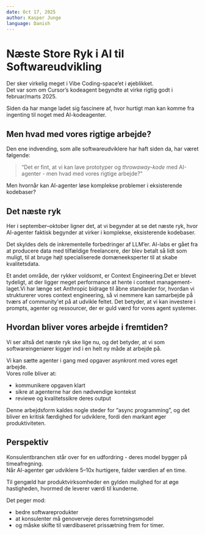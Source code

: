 ```yaml
---
date: Oct 17, 2025
author: Kasper Junge
language: Danish
---
```


# Næste Store Ryk i AI til Softwareudvikling

Der sker virkelig meget i Vibe Coding-space’et i øjeblikket.  
Det var som om Cursor’s kodeagent begyndte at virke rigtig godt i februar/marts 2025.

Siden da har mange ladet sig fascinere af, hvor hurtigt man kan komme fra ingenting til noget med AI-kodeagenter.

## Men hvad med vores rigtige arbejde?
Den ene indvending, som alle softwareudviklere har haft siden da, har været følgende:

> “Det er fint, at vi kan lave prototyper og *throwaway-kode* med AI-agenter - men hvad med vores rigtige arbejde?”

Men hvornår kan AI-agenter løse komplekse problemer i eksisterende kodebaser?


## Det næste ryk
Her i september–oktober ligner det, at vi begynder at se det næste ryk, hvor AI-agenter faktisk begynder at virker i komplekse, eksisterende kodebaser.

Det skyldes dels de inkrementelle forbedringer af LLM’er. AI-labs er gået fra at producere data med tilfældige freelancere, der blev betalt så lidt som muligt, til at bruge højt specialiserede domæneeksperter til at skabe kvalitetsdata.

Et andet område, der rykker voldsomt, er Context Engineering.Det er blevet tydeligt, at der ligger meget performance at hente i context management-laget.Vi har længe set Anthropic bidrage til åbne standarder for, hvordan vi strukturerer vores context engineering, så vi nemmere kan samarbejde på tværs af community'et på at udvikle feltet. Det betyder, at vi kan investere i prompts, agenter og ressourcer, der er guld værd for vores agent systemer.

## Hvordan bliver vores arbejde i fremtiden?
Vi ser altså det næste ryk ske lige nu, og det betyder, at vi som softwareingeniører kigger ind i en helt ny måde at arbejde på.

Vi kan sætte agenter i gang med opgaver asynkront med vores eget arbejde.  
Vores rolle bliver at:

- kommunikere opgaven klart  
- sikre at agenterne har den nødvendige kontekst  
- reviewe og kvalitetssikre deres output  

Denne arbejdsform kaldes nogle steder for “async programming”, og det bliver en kritisk færdighed for udviklere, fordi den markant øger produktiviteten.

## Perspektiv
Konsulentbranchen står over for en udfordring - deres model bygger på timeafregning.  
Når AI-agenter gør udviklere 5–10x hurtigere, falder værdien af en time.

Til gengæld har produktvirksomheder en gylden mulighed for at øge hastigheden, hvormed de leverer værdi til kunderne.  

Det peger mod:

- bedre softwareprodukter  
- at konsulenter må genoverveje deres forretningsmodel  
- og måske skifte til værdibaseret prissætning frem for timer.
